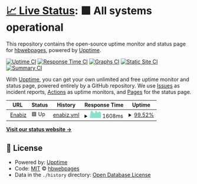 # [📈 Live Status](https://hbwebpages.github.io/enabizuptime): <!--live status--> **🟩 All systems operational**

This repository contains the open-source uptime monitor and status page for [hbwebpages](https://hbwebpages.github.io/enabizuptime), powered by [Upptime](https://github.com/upptime/upptime).

[![Uptime CI](https://github.com/koj-co/upptime/workflows/Uptime%20CI/badge.svg)](https://github.com/koj-co/upptime/actions?query=workflow%3A%22Uptime+CI%22)
[![Response Time CI](https://github.com/koj-co/upptime/workflows/Response%20Time%20CI/badge.svg)](https://github.com/koj-co/upptime/actions?query=workflow%3A%22Response+Time+CI%22)
[![Graphs CI](https://github.com/koj-co/upptime/workflows/Graphs%20CI/badge.svg)](https://github.com/koj-co/upptime/actions?query=workflow%3A%22Graphs+CI%22)
[![Static Site CI](https://github.com/koj-co/upptime/workflows/Static%20Site%20CI/badge.svg)](https://github.com/koj-co/upptime/actions?query=workflow%3A%22Static+Site+CI%22)
[![Summary CI](https://github.com/koj-co/upptime/workflows/Summary%20CI/badge.svg)](https://github.com/koj-co/upptime/actions?query=workflow%3A%22Summary+CI%22)

With [Upptime](https://upptime.js.org), you can get your own unlimited and free uptime monitor and status page, powered entirely by a GitHub repository. We use [Issues](https://github.com/hbwebpages/enabizuptime/issues) as incident reports, [Actions](https://github.com/hbwebpages/enabizuptime/actions) as uptime monitors, and [Pages](https://hbwebpages.github.io/enabizuptime) for the status page.

<!--start: status pages-->
<!-- This summary is generated by Upptime (https://github.com/upptime/upptime) -->
<!-- Do not edit this manually, your changes will be overwritten -->
<!-- prettier-ignore -->
| URL | Status | History | Response Time | Uptime |
| --- | ------ | ------- | ------------- | ------ |
| <img alt="" src="https://favicons.githubusercontent.com/www.enabiz.gov.tr" height="13"> [Enabiz](https://www.enabiz.gov.tr) | 🟩 Up | [enabiz.yml](https://github.com/hbwebpages/enabizuptime/commits/master/history/enabiz.yml) | <details><summary><img alt="Response time graph" src="./graphs/enabiz/response-time-week.png" height="20"> 1608ms</summary><br><a href="https://hbwebpages.github.io/enabizuptime/history/enabiz"><img alt="Response time 2034" src="https://img.shields.io/endpoint?url=https%3A%2F%2Fraw.githubusercontent.com%2Fhbwebpages%2Fenabizuptime%2Fmaster%2Fapi%2Fenabiz%2Fresponse-time.json"></a><br><a href="https://hbwebpages.github.io/enabizuptime/history/enabiz"><img alt="24-hour response time 1436" src="https://img.shields.io/endpoint?url=https%3A%2F%2Fraw.githubusercontent.com%2Fhbwebpages%2Fenabizuptime%2Fmaster%2Fapi%2Fenabiz%2Fresponse-time-day.json"></a><br><a href="https://hbwebpages.github.io/enabizuptime/history/enabiz"><img alt="7-day response time 1608" src="https://img.shields.io/endpoint?url=https%3A%2F%2Fraw.githubusercontent.com%2Fhbwebpages%2Fenabizuptime%2Fmaster%2Fapi%2Fenabiz%2Fresponse-time-week.json"></a><br><a href="https://hbwebpages.github.io/enabizuptime/history/enabiz"><img alt="30-day response time 2034" src="https://img.shields.io/endpoint?url=https%3A%2F%2Fraw.githubusercontent.com%2Fhbwebpages%2Fenabizuptime%2Fmaster%2Fapi%2Fenabiz%2Fresponse-time-month.json"></a><br><a href="https://hbwebpages.github.io/enabizuptime/history/enabiz"><img alt="1-year response time 2034" src="https://img.shields.io/endpoint?url=https%3A%2F%2Fraw.githubusercontent.com%2Fhbwebpages%2Fenabizuptime%2Fmaster%2Fapi%2Fenabiz%2Fresponse-time-year.json"></a></details> | <details><summary><a href="https://hbwebpages.github.io/enabizuptime/history/enabiz">99.52%</a></summary><a href="https://hbwebpages.github.io/enabizuptime/history/enabiz"><img alt="All-time uptime 99.77%" src="https://img.shields.io/endpoint?url=https%3A%2F%2Fraw.githubusercontent.com%2Fhbwebpages%2Fenabizuptime%2Fmaster%2Fapi%2Fenabiz%2Fuptime.json"></a><br><a href="https://hbwebpages.github.io/enabizuptime/history/enabiz"><img alt="24-hour uptime 100.00%" src="https://img.shields.io/endpoint?url=https%3A%2F%2Fraw.githubusercontent.com%2Fhbwebpages%2Fenabizuptime%2Fmaster%2Fapi%2Fenabiz%2Fuptime-day.json"></a><br><a href="https://hbwebpages.github.io/enabizuptime/history/enabiz"><img alt="7-day uptime 99.52%" src="https://img.shields.io/endpoint?url=https%3A%2F%2Fraw.githubusercontent.com%2Fhbwebpages%2Fenabizuptime%2Fmaster%2Fapi%2Fenabiz%2Fuptime-week.json"></a><br><a href="https://hbwebpages.github.io/enabizuptime/history/enabiz"><img alt="30-day uptime 99.77%" src="https://img.shields.io/endpoint?url=https%3A%2F%2Fraw.githubusercontent.com%2Fhbwebpages%2Fenabizuptime%2Fmaster%2Fapi%2Fenabiz%2Fuptime-month.json"></a><br><a href="https://hbwebpages.github.io/enabizuptime/history/enabiz"><img alt="1-year uptime 99.77%" src="https://img.shields.io/endpoint?url=https%3A%2F%2Fraw.githubusercontent.com%2Fhbwebpages%2Fenabizuptime%2Fmaster%2Fapi%2Fenabiz%2Fuptime-year.json"></a></details>

<!--end: status pages-->

[**Visit our status website →**](https://hbwebpages.github.io/enabizuptime)

## 📄 License

- Powered by: [Upptime](https://github.com/upptime/upptime)
- Code: [MIT](./LICENSE) © [hbwebpages](https://hbwebpages.github.io/enabizuptime)
- Data in the `./history` directory: [Open Database License](https://opendatacommons.org/licenses/odbl/1-0/)
